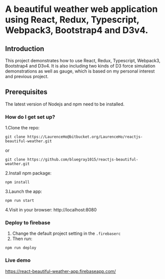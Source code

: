 # A beautiful weather web application using React, Redux, Typescript, Webpack3, Bootstrap4 and D3v4.

## Introduction
This project demonstrates how to use React, Redux, Typescript, Webpack3, Bootstrap4 and D3v4. It is also including two kinds of D3 force simulation demonstrations as well as gauge, which is based on my personal interest and previous project. 

## Prerequisites
The latest version of Nodejs and npm need to be installed.

### How do I get set up? ###

1.Clone the repo: 
```
git clone https://LaurenceHo@bitbucket.org/LaurenceHo/reactjs-beautiful-weather.git
```
or
```
git clone https://github.com/bluegray1015/reactjs-beautiful-weather.git
```

2.Install npm package: 
```
npm install
```

3.Launch the app: 
```
npm run start
```

4.Visit in your browser: http://localhost:8080

### Deploy to firebase
1. Change the default project setting in the `.firebaserc`
2. Then run:
```
npm run deploy
```

### Live demo
https://react-beautiful-weather-app.firebaseapp.com/